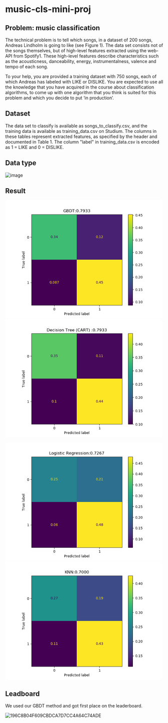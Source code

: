 # music-cls-mini-proj
## Problem: music classification
The technical problem is to tell which songs, in a dataset of 200 songs, Andreas Lindholm is going to like (see Figure 1). The data set consists not of the songs themselves, but of high-level features extracted using the web-API from Spotify1. These high-level features describe characteristics such as the acousticness, danceability, energy, instrumentalness, valence and tempo of each song.  

To your help, you are provided a training dataset with 750 songs, each of which Andreas has labeled with LIKE or DISLIKE. You are expected to use all the knowledge that you have acquired in the course about classification algorithms, to come up with one algorithm that you think is suited for this problem and which you decide to put ‘in production’.

## Dataset
The data set to classify is available as songs_to_classify.csv, and the training data is available as training_data.csv on Studium. The columns in these tables represent extracted features, as specified by the header and documented in Table 1. The column "label" in training_data.csv is encoded as 1 = LIKE and 0 = DISLIKE.
## Data type
![image](https://user-images.githubusercontent.com/53885509/145490955-c70983dd-acb2-4405-8916-21b3f213ad6d.png)
## Result

<p float="left">
  <img src="/result/GBDT.png" width="500" />
  <img src="/result/CART.png" width="500" />
</p>
<p float="left">
  <img src="/result/LR.png" width="500" />
    <img src="/result/KNN.png" width="500" />

</p>

## Leadboard
We used our GBDT method and got first place on the leaderboard.

![196C8B04F609CBDCA7D7CC4A64C74ADE](https://user-images.githubusercontent.com/53885509/145491528-288d04bc-e8af-49dd-b962-82140c5be1e7.jpg)
